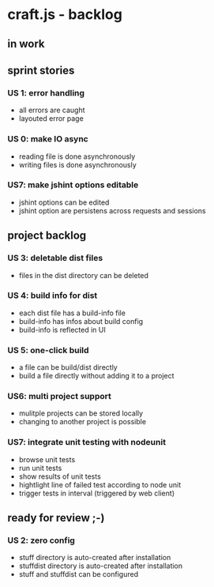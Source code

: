 # craft.js - backlog


## in work


## sprint stories

### US 1: error handling
- all errors are caught
- layouted error page

### US 0: make IO async
- reading file is done asynchronously
- writing files is done asynchronously

### US7: make jshint options editable
- jshint options can be edited
- jshint option are persistens across requests and sessions


## project backlog

### US 3: deletable dist files
- files in the dist directory can be deleted

### US 4: build info for dist
- each dist file has a build-info file
- build-info has infos about build config
- build-info is reflected in UI

### US 5: one-click build
- a file can be build/dist directly
- build a file directly without adding it to a project

### US6: multi project support
- mulitple projects can be stored locally
- changing to another project is possible

### US7: integrate unit testing with nodeunit
- browse unit tests
- run unit tests
- show results of unit tests
- hightlight line of failed test according to node unit
- trigger tests in interval (triggered by web client)

## ready for review ;-)


### US 2: zero config
- stuff directory is auto-created after installation
- stuffdist directory is auto-created after installation
- stuff and stuffdist can be configured